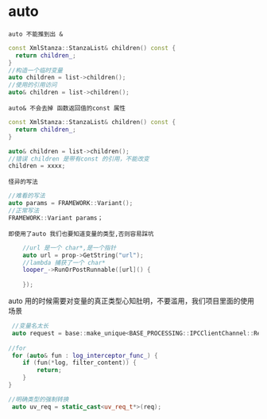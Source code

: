 # auto
` auto 不能推到出 & `
````c++
const XmlStanza::StanzaList& children() const {
  return children_;
}
//构造一个临时变量
auto children = list->children();
//使用的引用访问
auto& children = list->children();
````

`auto& 不会去掉 函数返回值的const 属性`
````c++
const XmlStanza::StanzaList& children() const {
  return children_;
}

auto& children = list->children();
//错误 children 是带有const 的引用，不能改变
children = xxxx;

````


`怪异的写法`
````c++
//难看的写法
auto params = FRAMEWORK::Variant();
//正常写法
FRAMEWORK::Variant params；
````

`即使用了auto 我们也要知道变量的类型,否则容易踩坑`
````c++
    //url 是一个 char*,是一个指针
    auto url = prop->GetString("url");
    //lambda 捕获了一个 char*
    looper_->RunOrPostRunnable([url]() {
        
    });

````


auto 用的时候需要对变量的真正类型心知肚明，不要滥用，我们项目里面的使用场景
````c++
 //变量名太长
 auto request = base::make_unique<BASE_PROCESSING::IPCClientChannel::Request>();
 
//for 
 for (auto& fun : log_interceptor_func_) {
    if (fun(*log, filter_content)) {
        return;
    }
}

//明确类型的强制转换
 auto uv_req = static_cast<uv_req_t*>(req);

````